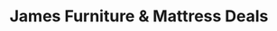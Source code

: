 ---
title: "James Furniture & Mattress Deals"
url: /norcross/james-furniture-und-mattress-deals/
shop: Möbel
---